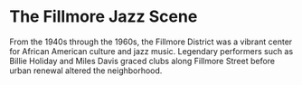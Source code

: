# The Fillmore Jazz Scene

From the 1940s through the 1960s, the Fillmore District was a vibrant center for African American culture and jazz music. Legendary performers such as Billie Holiday and Miles Davis graced clubs along Fillmore Street before urban renewal altered the neighborhood.
